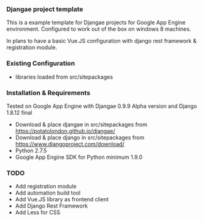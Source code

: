 ### Djangae project template

This is a example template for Djangae projects for Google App Engine environment.
Configured to work out of the box on windows 8 machines. 

In plans to have a basic Vue.JS configuration with django rest framework & registration module.

### Existing Configuration

- libraries loaded from src/sitepackages

### Installation & Requirements

Tested on Google App Engine with Djangae 0.9.9 Alpha version and Django 1.8.12 final

- Download & place djangae in src/sitepackages from https://potatolondon.github.io/djangae/
- Download & place django in src/sitepackages from https://www.djangoproject.com/download/
- Python 2.7.5
- Google App Engine SDK for Python minimum 1.9.0

### TODO

- Add registration module
- Add automation build tool
- Add Vue.JS library as frontend client
- Add Django Rest Framework
- Add Less for CSS